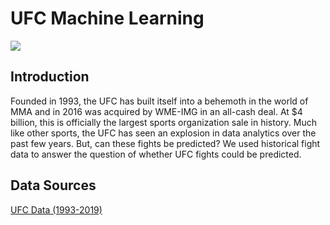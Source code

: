 # UFC Machine Learning
![](https://middleeasy.com/wp-content/uploads/2018/10/Conor-Mcgregor-Georges-St-Pierre.jpg)

## Introduction
Founded in 1993, the UFC has built itself into a behemoth in the world of MMA and in 2016 was acquired by WME-IMG in an all-cash deal. At $4 billion, this is officially the largest sports organization sale in history. Much like other sports, the UFC has seen an explosion in data analytics over the past few years. But, can these fights be predicted? We used historical fight data to answer the question of whether UFC fights could be predicted.
 
## Data Sources
[UFC Data (1993-2019)](https://www.kaggle.com/rajeevw/ufcdata)
